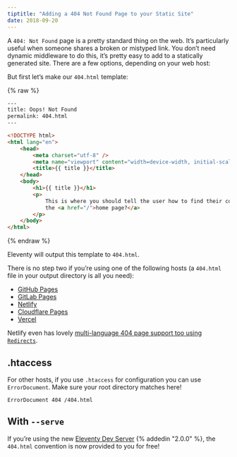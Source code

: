 ```yaml
---
tiptitle: "Adding a 404 Not Found Page to your Static Site"
date: 2018-09-20
---
```


A `404: Not Found` page is a pretty standard thing on the web. It’s particularly useful when someone shares a broken or mistyped link. You don’t need dynamic middleware to do this, it’s pretty easy to add to a statically generated site. There are a few options, depending on your web host:

But first let’s make our `404.html` template:

{% raw %}

```html
---
title: Oops! Not Found
permalink: 404.html
---

<!DOCTYPE html>
<html lang="en">
	<head>
		<meta charset="utf-8" />
		<meta name="viewport" content="width=device-width, initial-scale=1.0" />
		<title>{{ title }}</title>
	</head>
	<body>
		<h1>{{ title }}</h1>
		<p>
			This is where you should tell the user how to find their content. Maybe on
			the <a href="/">home page?</a>
		</p>
	</body>
</html>
```

{% endraw %}

Eleventy will output this template to `404.html`.

There is no step two if you’re using one of the following hosts (a `404.html` file in your output directory is all you need):

- [GitHub Pages](https://help.github.com/articles/creating-a-custom-404-page-for-your-github-pages-site/)
- [GitLab Pages](https://docs.gitlab.com/ee/user/project/pages/introduction.html#custom-error-codes-pages)
- [Netlify](https://www.netlify.com/docs/redirects/#custom-404)
- [Cloudflare Pages](https://developers.cloudflare.com/pages/platform/serving-pages/#not-found-behavior)
- [Vercel](https://vercel.com/guides/custom-404-page#static-site-generator-ssg)

Netlify even has lovely [multi-language 404 page support too using `Redirects`](https://docs.netlify.com/routing/redirects/redirect-options/#custom-404-page-handling).

## .htaccess

For other hosts, if you use `.htaccess` for configuration you can use `ErrorDocument`. Make sure your root directory matches here!

```
ErrorDocument 404 /404.html
```

## With `--serve`

If you’re using the new [Eleventy Dev Server](/docs/watch-serve/#eleventy-dev-server) {% addedin "2.0.0" %}, the `404.html` convention is now provided to you for free!